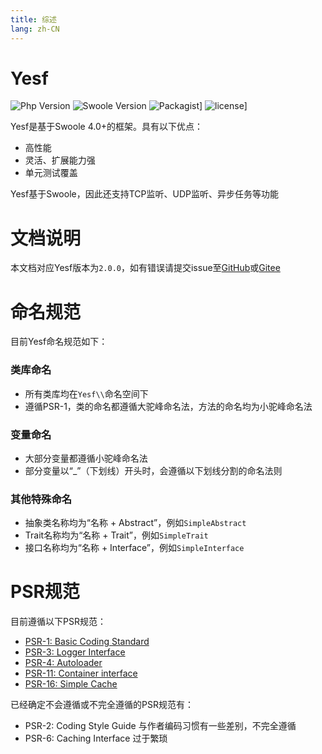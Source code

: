 ```yaml
---
title: 综述
lang: zh-CN
---
```


# Yesf

![Php Version](https://img.shields.io/badge/php-%3E=7.1-brightgreen.svg?maxAge=2592000)
![Swoole Version](https://img.shields.io/badge/swoole-%3E=4.0-brightgreen.svg?maxAge=2592000)
![Packagist](https://img.shields.io/packagist/v/sylingd/yesf-framework.svg)]
![license](https://img.shields.io/github/license/sylingd/Yesf.svg)]

Yesf是基于Swoole 4.0+的框架。具有以下优点：

* 高性能
* 灵活、扩展能力强
* 单元测试覆盖

Yesf基于Swoole，因此还支持TCP监听、UDP监听、异步任务等功能

# 文档说明

本文档对应Yesf版本为`2.0.0`，如有错误请提交issue至[GitHub](https://github.com/sylingd/Yesf/issues/new)或[Gitee](https://gitee.com/sy/Yesf/issues/new)

# 命名规范

目前Yesf命名规范如下：

### 类库命名

* 所有类库均在`Yesf\\`命名空间下
* 遵循PSR-1，类的命名都遵循大驼峰命名法，方法的命名均为小驼峰命名法

### 变量命名

* 大部分变量都遵循小驼峰命名法
* 部分变量以“_”（下划线）开头时，会遵循以下划线分割的命名法则

### 其他特殊命名

* 抽象类名称均为“名称 + Abstract”，例如`SimpleAbstract`
* Trait名称均为“名称 + Trait”，例如`SimpleTrait`
* 接口名称均为“名称 + Interface”，例如`SimpleInterface`

# PSR规范

目前遵循以下PSR规范：

* [PSR-1: Basic Coding Standard](https://www.php-fig.org/psr/psr-1/)
* [PSR-3: Logger Interface](https://www.php-fig.org/psr/psr-3/)
* [PSR-4: Autoloader](https://www.php-fig.org/psr/psr-4/)
* [PSR-11: Container interface](https://www.php-fig.org/psr/psr-11/)
* [PSR-16: Simple Cache](https://www.php-fig.org/psr/psr-16/)

已经确定不会遵循或不完全遵循的PSR规范有：

* PSR-2: Coding Style Guide 与作者编码习惯有一些差别，不完全遵循
* PSR-6: Caching Interface 过于繁琐